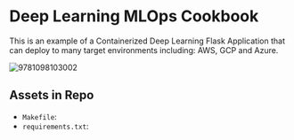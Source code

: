 # Deep Learning MLOps Cookbook
This is an example of a Containerized Deep Learning Flask Application that can deploy to many target environments including: AWS, GCP and Azure.

![9781098103002](https://user-images.githubusercontent.com/58792/111000927-eb1b7680-8350-11eb-8e24-d41064590fc1.jpeg)

## Assets in Repo

* `Makefile`:  
* `requirements.txt`:  
